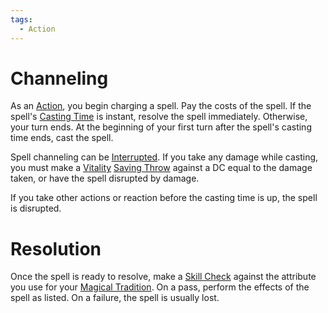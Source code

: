 ```yaml
---  
tags:  
  - Action  
---  
```

# Channeling  
  
As an [Action](./Action.md), you begin charging a spell. Pay the costs of the spell. If the spell's [Casting Time](./Casting%20Time.md) is instant, resolve the spell immediately. Otherwise, your turn ends. At the beginning of your first turn after the spell's casting time ends, cast the spell.  
  
Spell channeling can be [Interrupted](./Interrupt.md). If you take any damage while casting, you must make a [Vitality](./Vitality.md) [Saving Throw](./Saving%20Throw.md) against a DC equal to the damage taken, or have the spell disrupted by damage.  
  
If you take other actions or reaction before the casting time is up, the spell is disrupted.  
  
# Resolution  
Once the spell is ready to resolve, make a [Skill Check](./Skill%20Check.md) against the attribute you use for your [Magical Tradition](./Magical%20Tradition.md). On a pass, perform the effects of the spell as listed. On a failure, the spell is usually lost.  
  
